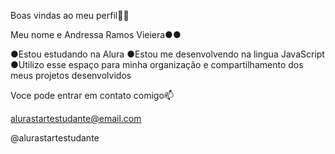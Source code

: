 Boas vindas ao meu perfil💙💙

Meu nome e Andressa Ramos Vieiera●●

 ●Estou estudando na Alura
 ●Estou me desenvolvendo na lingua JavaScript
 ●Utilizo esse espaço para minha organização e compartilhamento dos meus projetos desenvolvidos

Voce pode entrar em contato comigo📫

alurastartestudante@email.com

@alurastartestudante

